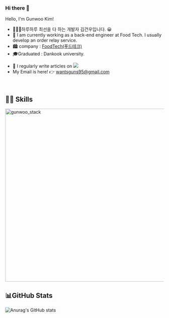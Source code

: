 ### Hi there 👋


 Hello, I'm Gunwoo Kim!

- 👨🏻‍💻하루하루 최선을 다 하는 개발자 김건우입니다. 😀
- 🌱 I am currently working as a back-end engineer at Food Tech. I usually develop an order relay service.
- 🏙 company : [FoodTech(푸드테크)](https://www.foodtechkorea.com/)
- 🎓Graduated : Dankook university.
<!-- - 📜Certificated : 멋쟁이사자처럼 & Korea IT backend program in Seoul. -->
- 📝 I regularly write articles on  <a href="https://velog.io/@guns95"><img src="https://img.shields.io/badge/Velog-11B48A?style=flat-square&logo=Vimeo&logoColor=white&link=https://velog.io/@zeebeck"/></a>
- My Email is here! 👉 wantsguns95@gmail.com
<br>

## 💪🏻 Skills
<img width="550" alt="gunwoo_stack" src="https://user-images.githubusercontent.com/104709432/236626619-4ba15649-a088-4d9f-b301-f099febbe150.PNG">


<!-- 
## 🛠Skill
<img src="https://img.shields.io/badge/Java-E34F26?style=flat&logo=Java&logoColor=white"/></a>
<img src="https://img.shields.io/badge/Spring-6DB33F?style=flat&logo=Spring&logoColor=white"/></a>
<img src="https://img.shields.io/badge/Spring Boot-6DB33F?style=flat&logo=Spring Boot&logoColor=white"/></a>
<img src="https://img.shields.io/badge/JUnit5-25A162?style=flat&logo=JUnit5&logoColor=white"/></a>
<img src="https://img.shields.io/badge/MySQL-4479A1?style=flat&logo=MySQL&logoColor=white"/></a>

## 📚Tools
![GITHUB](https://img.shields.io/badge/github-181717.svg?style=flat&logo=github&logoColor=white)
![GIT](https://img.shields.io/badge/git-F05032.svg?style=flat&logo=git&logoColor=white)
![Eclipse](https://img.shields.io/badge/Eclipse-FE7A16.svg?style=flat&logo=Eclipse&logoColor=white)
![IntelliJ IDEA](https://img.shields.io/badge/IntelliJIDEA-000000.svg?style=flat&logo=intellij-idea&logoColor=white)
![Visual Studio Code](https://img.shields.io/badge/Visual%20Studio%20Code-0078d7.svg?style=flat&logo=visual-studio-code&logoColor=white)
![Sourcetree](https://img.shields.io/badge/Sourcetree-0052CC.svg?style=flat&logo=Sourcetree&logoColor=white) -->

## 📊GitHub Stats 
![Anurag's GitHub stats](https://github-readme-stats.vercel.app/api?username=GunsMIn&show_icons=true&theme=dark)
